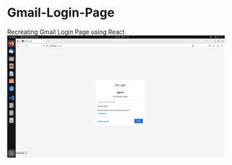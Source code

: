 # Gmail-Login-Page
Recreating Gmail Login Page using React 
![alt text](https://github.com/N-Raghav/Gmail-Login-Page/blob/main/output_gmail.png)
